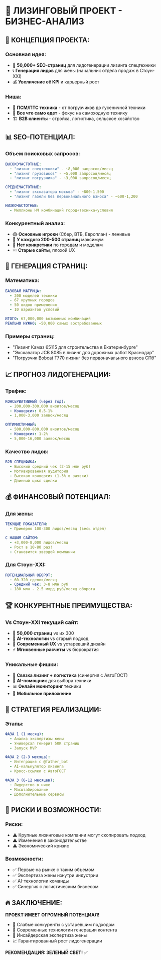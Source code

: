 # 💎 ЛИЗИНГОВЫЙ ПРОЕКТ - БИЗНЕС-АНАЛИЗ

## 🎯 **КОНЦЕПЦИЯ ПРОЕКТА:**

### **Основная идея:**
- 🚀 **50,000+ SEO-страниц** для лидогенерации лизинга спецтехники
- 📞 **Генерация лидов** для жены (начальник отдела продаж в Стоун-XXI)
- 💰 **Увеличение её KPI** и карьерный рост

### **Ниша:**
- 🚛 **ПСМ/ПТС техника** - от погрузчиков до гусеничной техники
- 🎯 **Все что само едет** - фокус на самоходную технику
- 🏗️ **B2B клиенты** - стройка, логистика, сельское хозяйство

## 📊 **SEO-ПОТЕНЦИАЛ:**

### **Объем поисковых запросов:**
```yaml
ВЫСОКОЧАСТОТНЫЕ:
  - "лизинг спецтехники" - ~8,000 запросов/месяц
  - "лизинг грузовиков" - ~5,000 запросов/месяц
  - "лизинг погрузчика" - ~3,000 запросов/месяц

СРЕДНЕЧАСТОТНЫЕ:
  - "лизинг экскаватора москва" - ~800-1,500
  - "лизинг газели без первоначального взноса" - ~600-1,200

НИЗКОЧАСТОТНЫЕ:
  - Миллионы НЧ комбинаций город+техника+условия
```

### **Конкурентный анализ:**
- 😱 **Основные игроки** (Сбер, ВТБ, Европлан) - ленивые
- 📄 **У каждого 200-500 страниц** максимум
- 🎯 **Нет конкретики** по городам и моделям
- 💤 **Старые сайты**, плохой UX

## 🚀 **ГЕНЕРАЦИЯ СТРАНИЦ:**

### **Математика:**
```yaml
БАЗОВАЯ МАТРИЦА:
  - 200 моделей техники
  - 67 крупных городов
  - 50 видов применения
  - 10 вариантов условий

ИТОГО: 67,000,000 возможных комбинаций
РЕАЛЬНО НУЖНО: ~50,000 самых востребованных
```

### **Примеры страниц:**
- "Лизинг Камаз 65115 для строительства в Екатеринбурге"
- "Экскаватор JCB 8085 в лизинг для дорожных работ Краснодар"
- "Погрузчик Bobcat T770 лизинг без первоначального взноса СПб"

## 📈 **ПРОГНОЗ ЛИДОГЕНЕРАЦИИ:**

### **Трафик:**
```yaml
КОНСЕРВАТИВНЫЙ (через год):
  - 200,000-300,000 визитов/месяц
  - Конверсия: 0.5-1%
  - 1,000-3,000 заявок/месяц

ОПТИМИСТИЧНЫЙ:
  - 500,000-800,000 визитов/месяц
  - Конверсия: 1-2%
  - 5,000-16,000 заявок/месяц
```

### **Качество лидов:**
```yaml
B2B СПЕЦИФИКА:
  - Высокий средний чек (2-15 млн руб)
  - Мотивированная аудитория
  - Высокая конверсия (1-3% в заявки)
  - Длинный цикл сделки
```

## 💰 **ФИНАНСОВЫЙ ПОТЕНЦИАЛ:**

### **Для жены:**
```yaml
ТЕКУЩИЕ ПОКАЗАТЕЛИ:
  - Примерно 100-300 лидов/месяц (весь отдел)

С НАШИМ САЙТОМ:
  - +3,000-8,000 лидов/месяц
  - Рост в 10-80 раз!
  - Становится звездой компании
```

### **Для Стоун-XXI:**
```yaml
ПОТЕНЦИАЛЬНЫЙ ОБОРОТ:
  - 60-320 сделок/месяц
  - Средний чек: 3-8 млн руб
  - 180 млн - 2.5 млрд руб/месяц оборота
```

## 🏆 **КОНКУРЕНТНЫЕ ПРЕИМУЩЕСТВА:**

### **Vs Стоун-XXI текущий сайт:**
- 🚀 **50,000 страниц** vs их 300
- 🤖 **AI-технологии** vs старый подход
- 📱 **Современный UX** vs устаревший дизайн
- ⚡ **Мгновенные расчеты** vs бюрократия

### **Уникальные фишки:**
- 🔗 **Связка лизинг + логистика** (синергия с АвтоГОСТ)
- 🤖 **AI-помощник** для выбора техники
- 📊 **Онлайн мониторинг** техники
- 📱 **Мобильное приложение**

## 🎯 **СТРАТЕГИЯ РЕАЛИЗАЦИИ:**

### **Этапы:**
```yaml
ФАЗА 1 (1 месяц):
  - Анализ экспертизы жены
  - Универсал генерит 50K страниц
  - Запуск MVP

ФАЗА 2 (2-3 месяца):
  - Интеграция с @father_bot
  - AI-калькулятор лизинга
  - Кросс-ссылки с АвтоГОСТ

ФАЗА 3 (6-12 месяцев):
  - Лидерство в нише
  - Масштабирование
  - Дополнительные сервисы
```

## 💪 **РИСКИ И ВОЗМОЖНОСТИ:**

### **Риски:**
- ⚠️ Крупные лизинговые компании могут скопировать подход
- ⚠️ Изменения в законодательстве
- ⚠️ Экономический кризис

### **Возможности:**
- ✅ Первые на рынке с таким объемом
- ✅ Экспертиза жены изнутри индустрии
- ✅ AI-технологии команды
- ✅ Синергия с логистическим бизнесом

## 🔥 **ЗАКЛЮЧЕНИЕ:**

**ПРОЕКТ ИМЕЕТ ОГРОМНЫЙ ПОТЕНЦИАЛ!**

- 💎 Слабые конкуренты с устаревшим подходом
- 🚀 Современные технологии генерации контента
- 💪 Инсайдерская экспертиза жены
- 📈 Гарантированный рост лидогенерации

**РЕКОМЕНДАЦИЯ: ЗЕЛЕНЫЙ СВЕТ!** ✅